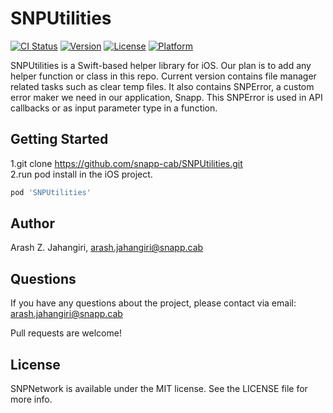 # SNPUtilities

[![CI Status](http://img.shields.io/travis/arashzjahangiri@gmail.com/SNPUtilities.svg?style=flat)](https://travis-ci.org/arashzjahangiri@gmail.com/SNPUtilities)
[![Version](https://img.shields.io/cocoapods/v/SNPUtilities.svg?style=flat)](http://cocoapods.org/pods/SNPUtilities)
[![License](https://img.shields.io/cocoapods/l/SNPUtilities.svg?style=flat)](http://cocoapods.org/pods/SNPUtilities)
[![Platform](https://img.shields.io/cocoapods/p/SNPUtilities.svg?style=flat)](http://cocoapods.org/pods/SNPUtilities)

SNPUtilities is a Swift-based helper library for iOS. Our plan is to add any helper function or class in this repo. Current version contains file manager related tasks such as clear temp files. It also contains SNPError, a custom error maker we need in our application, Snapp. This SNPError is used in API callbacks or as input parameter type in a function.

## Getting Started

1.git clone https://github.com/snapp-cab/SNPUtilities.git<br/>
2.run pod install in the iOS project.<br />

```ruby
pod 'SNPUtilities'
```

## Author

Arash Z. Jahangiri, arash.jahangiri@snapp.cab

## Questions<br/>
If you have any questions about the project, please contact via email: arash.jahangiri@snapp.cab

Pull requests are welcome!

## License

SNPNetwork is available under the MIT license. See the LICENSE file for more info.
